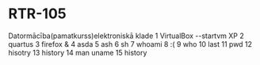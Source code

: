 # RTR-105
Datormācība(pamatkurss)elektroniskā klade
1  VirtualBox --startvm XP
    2  quartus
    3  firefox &
    4  asda
    5  ash
    6  sh
    7  whoami
    8  :(
    9  who
   10  last
   11  pwd
   12  hisotry
   13  history
   14  man uname
   15  history
